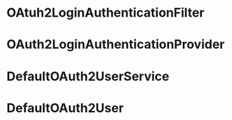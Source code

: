 # OAtuh2LoginAuthenticationFilter
# OAuth2LoginAuthenticationProvider
# DefaultOAuth2UserService
# DefaultOAuth2User
